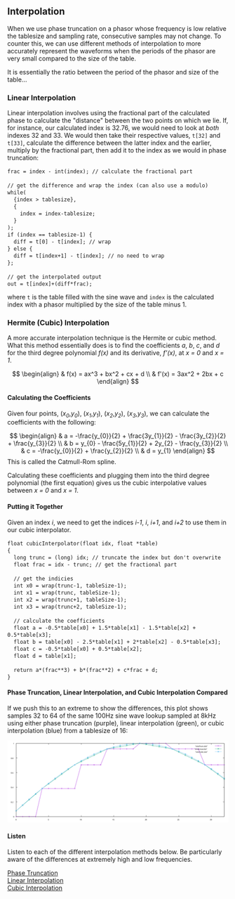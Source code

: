 
## Interpolation

When we use phase truncation on a phasor whose frequency is low relative the tablesize and sampling rate, consecutive samples may not change. To counter this, we can use different methods of interpolation to more accurately represent the waveforms when the periods of the phasor are very small compared to the size of the table.

It is essentially the ratio between the period of the phasor and size of the table...

### Linear Interpolation

Linear interpolation involves using the fractional part of the calculated phase to calculate the "distance" between the two points on which we lie. If, for instance, our calculated index is 32.76, we would need to look at _both_ indexes 32 and 33. We would then take their respective values, `t[32]` and `t[33]`, calculate the difference between the latter index and the earlier, multiply by the fractional part, then add it to the index as we would in phase truncation:

```
frac = index - int(index); // calculate the fractional part

// get the difference and wrap the index (can also use a modulo)
while(
  {index > tablesize},
  {
    index = index-tablesize;
  }
);
if (index == tablesize-1) {
  diff = t[0] - t[index]; // wrap
} else {
  diff = t[index+1] - t[index]; // no need to wrap
};

// get the interpolated output
out = t[index]+(diff*frac);
```

where `t` is the table filled with the sine wave and `index` is the calculated index with a phasor multiplied by the size of the table minus 1.


### Hermite (Cubic) Interpolation

A more accurate interpolation technique is the Hermite or cubic method. What this method essentially does is to find the coefficients _a_, _b_, _c_, and _d_ for the third degree polynomial _f(x)_ and its derivative, _f'(x)_, at _x = 0_ and _x = 1_.

$$
\begin{align}
& f(x) = ax^3 + bx^2 + cx + d
\\
& f'(x) = 3ax^2 + 2bx + c
\end{align}
$$

#### Calculating the Coefficients

Given four points, (_x<sub>0</sub>_,_y<sub>0</sub>_), (_x<sub>1</sub>_,_y<sub>1</sub>_), (_x<sub>2</sub>_,_y<sub>2</sub>_), (_x<sub>3</sub>_,_y<sub>3</sub>_), we can calculate the coefficients with the following:

$$
\begin{align}
  & a = -\frac{y_{0}}{2} + \frac{3y_{1}}{2} - \frac{3y_{2}}{2} + \frac{y_{3}}{2}
  \\
  & b = y_{0} - \frac{5y_{1}}{2} + 2y_{2} - \frac{y_{3}}{2}
  \\
  & c = -\frac{y_{0}}{2} + \frac{y_{2}}{2}
  \\
  & d = y_{1}
\end{align}
$$
This is called the Catmull-Rom spline.

Calculating these coefficients and plugging them into the third degree polynomial (the first equation) gives us the cubic interpolative values between _x = 0_ and _x = 1_.

#### Putting it Together

Given an index _i_, we need to get the indices _i-1_, _i_, _i+1_, and _i+2_ to use them in our cubic interpolator.

```
float cubicInterpolator(float idx, float *table)
{
  long trunc = (long) idx; // truncate the index but don't overwrite
  float frac = idx - trunc; // get the fractional part

  // get the indicies
  int x0 = wrap(trunc-1, tableSize-1);
  int x1 = wrap(trunc, tableSize-1);
  int x2 = wrap(trunc+1, tableSize-1);
  int x3 = wrap(trunc+2, tableSize-1);

  // calculate the coefficients
  float a = -0.5*table[x0] + 1.5*table[x1] - 1.5*table[x2] + 0.5*table[x3];
  float b = table[x0] - 2.5*table[x1] + 2*table[x2] - 0.5*table[x3];
  float c = -0.5*table[x0] + 0.5*table[x2];
  float d = table[x1];

  return a*(frac**3) + b*(frac**2) + c*frac + d;
}

```


#### Phase Truncation, Linear Interpolation, and Cubic Interpolation Compared

If we push this to an extreme to show the differences, this plot shows samples 32 to 64 of the same 100Hz sine wave lookup sampled at 8kHz using either phase truncation (purple), linear interpolation (green), or cubic interpolation (blue) from a tablesize of 16:

![Linear and Truncation](images/lookup/interpComparison.svg)

#### Listen
Listen to each of the different interpolation methods below. Be particularly aware of the differences at extremely high and low frequencies.

[Phase Truncation](src/lookupTable/sineTruncPlay.html) <br/>
[Linear Interpolation](src/lookupTable/sinePlay.html)<br/>
[Cubic Interpolation](src/lookupTable/sineCubicPlay.html)
